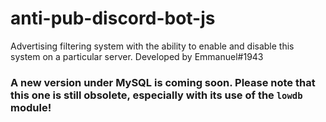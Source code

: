 # anti-pub-discord-bot-js
Advertising filtering system with the ability to enable and disable this system on a particular server. Developed by Emmanuel#1943

### A new version under MySQL is coming soon. Please note that this one is still obsolete, especially with its use of the `lowdb` module!
